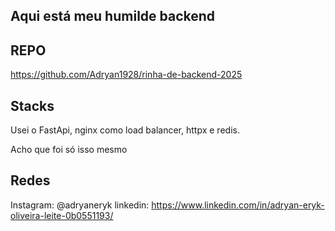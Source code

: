## Aqui está meu humilde backend

## REPO
https://github.com/Adryan1928/rinha-de-backend-2025

## Stacks
Usei o FastApi, nginx como load balancer, httpx e redis.

Acho que foi só isso mesmo

## Redes

Instagram: @adryaneryk
linkedin: https://www.linkedin.com/in/adryan-eryk-oliveira-leite-0b0551193/